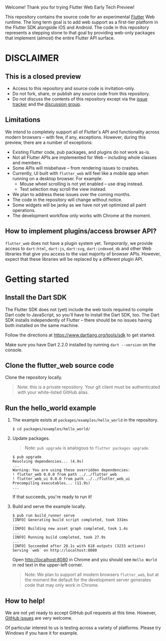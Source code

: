 Welcome! Thank you for trying Flutter Web Early Tech Preview!

This repository contains the source code for an experimental
[Flutter](https://flutter.dev/) Web runtime.
The long term goal is to add web support as a first-tier platform in
the Flutter SDK alongside iOS and Android.
The code in this repository represents a stepping stone to that goal by
providing web-only packages that implement (almost) the entire Flutter API
surface.

# DISCLAIMER

## This is a closed preview

* Access to this repository and source code is invitation-only.
* Do not fork, share, or publish any source code from this repository.
* Do not discuss the contents of this repository except via the [issue
  tracker] and the
  [discussion group](https://groups.google.com/forum/#!forum/flutter_web_early_access).

## Limitations

We intend to completely support all of Flutter's API and functionality across
modern browsers – with few, if any, exceptions. However, during this preview,
there are a number of exceptions:

* Existing Flutter code, pub packages, and plugins do not work as-is.
* Not all Flutter APIs are implemented for Web – including whole classes and
  members.
* Some APIs will misbehave – from rendering issues to crashes.
* Currently, UI built with `flutter_web` will feel like a mobile app when
  running on a desktop browser. For example:
  * Mouse wheel scrolling is not yet enabled – use drag instead.
  * Text selection may scroll the view instead.
* We plan to address these issues over the coming months.
* The code in the repository will change without notice.
* Some widgets will be janky as we have not yet optimized all paint operations.
* The development workflow only works with Chrome at the moment.

## How to implement plugins/access browser API?

`flutter_web` does not have a plugin system yet. _Temporarily_, we provide
access to `dart:html`, `dart:js`, `dart:svg`, `dart:indexed_db` and other Web
libraries that give you access to the vast majority of browser APIs. However,
expect that these libraries will be replaced by a different plugin API.

# Getting started

## Install the Dart SDK

The Flutter SDK does not (yet) include the web tools required to compile Dart
code to JavaScript, so you'll have to install the Dart SDK, too. The Dart SDK
installs independently of Flutter – there should be no issues having both
installed on the same machine.

Follow the directions at
<https://www.dartlang.org/tools/sdk> to get
started.

Make sure you have Dart 2.2.0 installed by running `dart --version` on the
console.

## Clone the flutter_web source code

Clone the repository locally.

> Note: this is a private repository. Your git client must be authenticated
  with your white-listed GitHub alias.

## Run the hello_world example

1. The example exists at `packages/examples/hello_world` in the repository.

    ```console
    $ cd packages/examples/hello_world/
    ```

2. Update packages.

    > Note: `pub upgrade` is analogous to `flutter packages upgrade`.

    ```console
    $ pub upgrade
    Resolving dependencies... (4.9s)
    ...
    Warning: You are using these overridden dependencies:
    ! flutter_web 0.0.0 from path ../../flutter_web
    ! flutter_web_ui 0.0.0 from path ../../flutter_web_ui
    Precompiling executables... (11.9s)
    ...
    ```

    If that succeeds, you're ready to run it!

3. Build and serve the example locally.

    ```console
    $ pub run build_runner serve
    [INFO] Generating build script completed, took 331ms
    ...
    [INFO] Building new asset graph completed, took 1.4s
    ...
    [INFO] Running build completed, took 27.9s
    ...
    [INFO] Succeeded after 28.1s with 618 outputs (3233 actions)
    Serving `web` on http://localhost:8080
    ```

    Open <http://localhost:8080> in Chrome and you should see `Hello World` in
    red text in the upper-left corner.

    > Note: We plan to support all modern browsers `flutter_web`, but at the
      moment the default for the development server generates code that may only
      work in Chrome.


## How to help!

We are not yet ready to accept GitHub pull requests at this time. However,
[GitHub issues][issue tracker] are very welcome.

Of particular interest to us is testing across a variety of platforms. Please
try Windows if you have it for example.

[issue tracker]: https://github.com/flutter/flutter_web/issues
